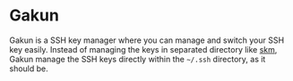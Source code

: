 # Gakun

Gakun is a SSH key manager where you can manage and switch your SSH key easily. Instead of managing the keys in separated directory like [skm](https://github.com/TimothyYe/skm), Gakun manage the SSH keys directly within the `~/.ssh` directory, as it should be.
